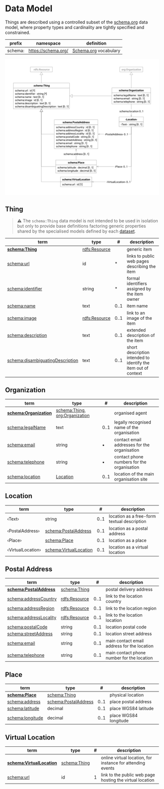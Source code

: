 # Data Model

Things are described using a controlled subset of the [schema.org](https://schema.org) data model, where property types
and cardinality are tightly specified and constrained.

| prefix  | namespace           | definition                                   |
|---------|---------------------|----------------------------------------------|
| schema: | https://schema.org/ | [Schema.org](https://schema.org/) vocabulary |

![thing data model](index/things.svg)

## Thing

> **⚠️** The `schema:Thing` data model is not intended to be used in isolation but only to provide base
> definitions factoring generic properties shared by the specialised models defined by each [dataset](./index.md).

| term                                                                             | type                                   | #    | description                                                    |
|----------------------------------------------------------------------------------|----------------------------------------|------|----------------------------------------------------------------|
| **[schema:Thing](https://schema.org/Thing)**                                     | [rdfs:Resource](resources.md#resource) |      | generic item                                                   |
| [schema:url](https://schema.org/url)                                             | id                                     | *    | links to public web pages describing the item                  |
| [schema:identifier](https://schema.org/identifier)                               | string                                 | *    | formal identifiers assigned by the item owner                  |
| [schema:name](https://schema.org/name)                                           | text                                   | 0..1 | item name                                                      |
| [schema:image](https://schema.org/image)                                         | [rdfs:Resource](resources.md#resource) | 0..1 | link to an image of the item                                   |
| [schema:description](https://schema.org/description)                             | text                                   | 0..1 | extended  description of the item                              |
| [schema:disambiguatingDescription](https://schema.org/disambiguatingDescription) | text                                   | 0..1 | short description intended to identify the item out of context |

## Organization

| term                                                       | type                                                               | #    | description                                  |
|------------------------------------------------------------|--------------------------------------------------------------------|------|----------------------------------------------|
| **[schema:Organization](https://schema.org/Organization)** | [schema:Thing](#thing), [org:Organization](agents.md#organization) |      | organised agent                              |
| [schema:legalName](https://schema.org/legalName)           | text                                                               | 0..1 | legally recognised name of the organisation  |
| [schema:email](https://schema.org/email)                   | string                                                             | ▪    | contact email addresses for the organisation |
| [schema:telephone](https://schema.org/telephone)           | string                                                             | ▪    | contact phone numbers for the organisation   |
| [schema:location](https://schema.org/location)             | [Location](#location)                                              | 0..1 | location of the main organisation site       |

## Location

| term              | type                                        | #    | description                                 |
|-------------------|---------------------------------------------|------|---------------------------------------------|
| ‹Text›            | string                                      | 0..1 | location as a free-form textual description |
| ‹PostalAddress›   | [schema:PostalAddress](#postal-address)     | 0..1 | location as a postal address                |
| ‹Place›           | [schema:Place](#place)                      | 0..1 | location as a place                         |
| ‹VirtualLocation› | [schema:VirtualLocation](#virtual-location) | 0..1 | location as a virtual location              |

## Postal Address

| term                                                         | type                                   | #    | description                                 |
|--------------------------------------------------------------|----------------------------------------|------|---------------------------------------------|
| **[schema:PostalAddress](https://schema.org/PostalAddress)** | [schema:Thing](#thing)                 |      | postal delivery address                     |
| [schema:addressCountry](https://schema.org/addressCountry)   | [rdfs:Resource](resources.md#resource) | 0..1 | link to the location country                |
| [schema:addressRegion](https://schema.org/addressRegion)     | [rdfs:Resource](resources.md#resource) | 0..1 | link to the location region                 |
| [schema:addressLocality](https://schema.org/addressLocality) | [rdfs:Resource](resources.md#resource) | 0..1 | link to the location location               |
| [schema:postalCode](https://schema.org/postalCode)           | string                                 | 0..1 | location postal code                        |
| [schema:streetAddress](https://schema.org/streetAddress)     | string                                 | 0..1 | location street address                     |
| [schema:email](https://schema.org/email)                     | string                                 | 0..1 | main contact email address for the location |
| [schema:telephone](https://schema.org/telephone)             | string                                 | 0..1 | main contact phone number for the location  |

## Place

| term                                             | type                                    | #    | description           |
|--------------------------------------------------|-----------------------------------------|------|-----------------------|
| **[schema:Place](https://schema.org/Place)**     | [schema:Thing](#thing)                  |      | physical location     |
| [schema:address](https://schema.org/address)     | [schema:PostalAddress](#postal-address) | 0..1 | place postal address  |
| [schema:latitude](https://schema.org/latitude)   | decimal                                 | 0..1 | place WGS84 latitude  |
| [schema:longitude](https://schema.org/longitude) | decimal                                 | 0..1 | place WGS84 longitude |

## Virtual Location

| term                                                             | type                   | # | description                                                |
|------------------------------------------------------------------|------------------------|---|------------------------------------------------------------|
| **[schema:VirtualLocation](https://schema.org/VirtualLocation)** | [schema:Thing](#thing) |   | online virtual location, for instance for attending events |
| [schema:url](https://schema.org/url)                             | id                     | 1 | link to the public web page hosting the virtual location   |
